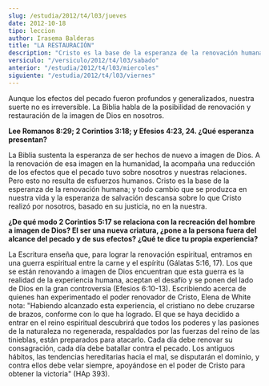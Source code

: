 ```yaml
---
slug: /estudia/2012/t4/l03/jueves
date: 2012-10-18
tipo: leccion
author: Irasema Balderas
title: "LA RESTAURACIÓN"
description: "Cristo es la base de la esperanza de la renovación humana; y todo cambio que se  produzca en nuestra vida y la esperanza de salvación descansa sobre lo que  Cristo realizó por nosotros, basado en su justicia, no en la nuestra"
versiculo: "/versiculo/2012/t4/l03/sabado"
anterior: "/estudia/2012/t4/l03/miercoles"
siguiente: "/estudia/2012/t4/l03/viernes"
---
```


Aunque los efectos del pecado fueron profundos y generalizados, nuestra suerte no es irreversible. La Biblia habla de la posibilidad de renovación y restauración de la imagen de Dios en nosotros.

**Lee Romanos 8:29; 2 Corintios 3:18; y Efesios 4:23, 24. ¿Qué esperanza presentan?**

La Biblia sustenta la esperanza de ser hechos de nuevo a imagen de Dios. A la renovación de esa imagen en la humanidad, la acompaña una reducción de los efectos que el pecado tuvo sobre nosotros y nuestras relaciones. Pero esto no resulta de esfuerzos humanos. Cristo es la base de la esperanza de la renovación humana; y todo cambio que se produzca en nuestra vida y la esperanza de salvación descansa sobre lo que Cristo realizó por nosotros, basado en su justicia, no en la nuestra.

**¿De qué modo 2 Corintios 5:17 se relaciona con la recreación del hombre a imagen de Dios? El ser una nueva criatura, ¿pone a la persona fuera del alcance del pecado y de sus efectos? ¿Qué te dice tu propia experiencia?**

La Escritura enseña que, para lograr la renovación espiritual, entramos en una guerra espiritual entre la carne y el espíritu (Gálatas 5:16, 17). Los que se están renovando a imagen de Dios encuentran que esta guerra es la realidad de la experiencia humana, aceptan el desafío y se ponen del lado de Dios en la gran controversia (Efesios 6:10-13). Escribiendo acerca de quienes han experimentado el poder renovador de Cristo, Elena de White nota: "Habiendo alcanzado esta experiencia, el cristiano no debe cruzarse de brazos, conforme con lo que ha logrado. El que se haya decidido a entrar en el reino espiritual descubrirá que todos los poderes y las pasiones de la naturaleza no regenerada, respaldados por las fuerzas del reino de las tinieblas, están preparados para atacarlo. Cada día debe renovar su consagración, cada día debe batallar contra el pecado. Los antiguos hábitos, las tendencias hereditarias hacia el mal, se disputarán el dominio, y contra ellos debe velar siempre, apoyándose en el poder de Cristo para obtener la victoria" (HAp 393).
